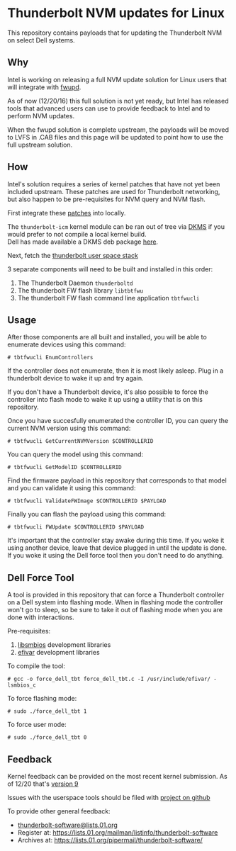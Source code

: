 Thunderbolt NVM updates for Linux
=====
This repository contains payloads that for updating the Thunderbolt NVM on select Dell systems.

Why
---
Intel is working on releasing a full NVM update solution for Linux users that will integrate
with [fwupd](http://github.com/hughsie/fwupd).

As of now (12/20/16) this full solution is not yet ready, but Intel has released tools
that advanced users can use to provide feedback to Intel and to perform NVM updates.

When the fwupd solution is complete upstream, the payloads will be moved to LVFS in .CAB files
and this page will be updated to point how to use the full upstream solution.

How
---
Intel's solution requires a series of kernel patches that have not yet been included upstream.
These patches are used for Thunderbolt networking, but also happen to be pre-requisites for
NVM query and NVM flash.

First integrate these [patches](https://github.com/01org/thunderbolt-software-kernel-tree/tree/networking)
 into locally.  

The `thunderbolt-icm` kernel module can be ran out of tree via [DKMS](https://github.com/dell/dkms) if you would prefer to not
compile a local kernel build.  
Dell has made available a DKMS deb package [here](https://github.com/dell/thunderbolt-icm-dkms).

Next, fetch the [thunderbolt user space stack](https://github.com/01org/thunderbolt-software-user-space/tree/fwupdate)

3 separate components will need to be built and installed in this order:

1. The Thunderbolt Daemon `thunderboltd`
2. The thunderbolt FW flash library `libtbtfwu`
3. The thunderbolt FW flash command line application `tbtfwucli`


Usage
---
After those components are all built and installed, you will be able to enumerate devices
using this command:
```
# tbtfwucli EnumControllers
```

If the controller does not enumerate, then it is most likely asleep. Plug in a thunderbolt
device to wake it up and try again.

If you don't have a Thunderbolt device, it's also possible to force the controller into
flash mode to wake it up using a utility that is on this repository.

Once you have succesfully enumerated the controller ID, you can query the current NVM version 
using this command:
```
# tbtfwucli GetCurrentNVMVersion $CONTROLLERID
```

You can query the model using this command:
```
# tbtfwucli GetModelID $CONTROLLERID
```

Find the firmware payload in this repository that corresponds to that model and you can
validate it using this command:
```
# tbtfwucli ValidateFWImage $CONTROLLERID $PAYLOAD
```

Finally you can flash the payload using this command:
```
# tbtfwucli FWUpdate $CONTROLLERID $PAYLOAD
```

It's important that the controller stay awake during this time. If you woke it using
another device, leave that device plugged in until the update is done.
If you woke it using the Dell force tool then you don't need to do anything.

Dell Force Tool
---
A tool is provided in this repository that can force a Thunderbolt controller on a Dell
system into flashing mode. When in flashing mode the controller won't go to sleep, so be
sure to take it out of flashing mode when you are done with interactions.

Pre-requisites:

1. [libsmbios](https://github.com/dell/libsmbios) development libraries
2. [efivar](https://github.com/rhinstaller/efivar) development libraries

To compile the tool:
```
# gcc -o force_dell_tbt force_dell_tbt.c -I /usr/include/efivar/ -lsmbios_c
```

To force flashing mode:
```
# sudo ./force_dell_tbt 1
```

To force user mode:
```
# sudo ./force_dell_tbt 0
```

Feedback
---
Kernel feedback can be provided on the most recent kernel submission.
As of 12/20 that's [version 9](http://www.spinics.net/lists/linux-pci/msg55813.html)

Issues with the userspace tools should be filed with [project on github](https://github.com/01org/thunderbolt-software-user-space/tree/fwupdate)

To provide other general feedback:
 - thunderbolt-software@lists.01.org 
 - Register at: https://lists.01.org/mailman/listinfo/thunderbolt-software 
 - Archives at: https://lists.01.org/pipermail/thunderbolt-software/ 

